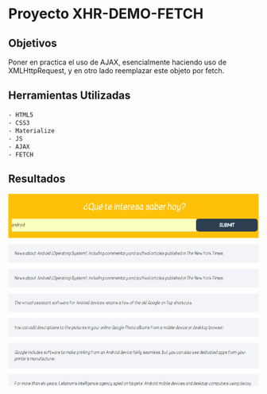 # Proyecto XHR-DEMO-FETCH

## Objetivos

Poner en practica el uso de AJAX, esencialmente haciendo uso de XMLHttpRequest, y en otro lado reemplazar este objeto por fetch.

## Herramientas Utilizadas

    - HTML5
    - CSS3
    - Materialize
    - JS
    - AJAX
    - FETCH

## Resultados

 ![Proyecto XHR-DEMO-FETCH](public/assets/imgs/result.PNG "XHR-DEMO-FETCH")
